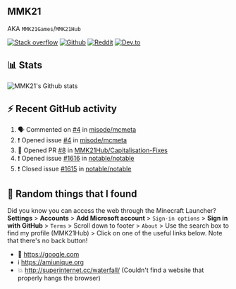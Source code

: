 ## MMK21
AKA `MMK21Games`/`MMK21Hub`

[![Stack overflow](https://img.shields.io/badge/Stack_Overflow-FE7A16?style=for-the-badge&logo=stack-overflow&logoColor=white)](https://stackoverflow.com/users/11519302/mmk21)
[![Github](https://img.shields.io/badge/GitHub-100000?style=for-the-badge&logo=github&logoColor=white)](https://github.com/MMK21Hub)
[![Reddit](https://img.shields.io/badge/Reddit-FF4500?style=for-the-badge&logo=reddit&logoColor=white)](https://www.reddit.com/user/mmk21games)
[![Dev.to](https://img.shields.io/badge/dev.to-0A0A0A?style=for-the-badge&logo=dev.to&logoColor=white)](https://dev.to/mmk21)

## 📊 Stats 

![MMK21's Github stats](https://github-readme-stats.vercel.app/api?username=MMK21Hub&show_icons=true&theme=dark&bg_color=171b22&text_color=CCCCCC&hide_border=true)

## ⚡ Recent GitHub activity

<!--START_SECTION:activity-->
1. 🗣 Commented on [#4](https://github.com/misode/mcmeta/issues/4) in [misode/mcmeta](https://github.com/misode/mcmeta)
2. ❗️ Opened issue [#4](https://github.com/misode/mcmeta/issues/4) in [misode/mcmeta](https://github.com/misode/mcmeta)
3. 💪 Opened PR [#8](https://github.com/MMK21Hub/Capitalisation-Fixes/pull/8) in [MMK21Hub/Capitalisation-Fixes](https://github.com/MMK21Hub/Capitalisation-Fixes)
4. ❗️ Opened issue [#1616](https://github.com/notable/notable/issues/1616) in [notable/notable](https://github.com/notable/notable)
5. ❗️ Closed issue [#1615](https://github.com/notable/notable/issues/1615) in [notable/notable](https://github.com/notable/notable)
<!--END_SECTION:activity-->

## 🙂 Random things that I found

Did you know you can access the web through the Minecraft Launcher? **Settings** > **Accounts** > **Add Microsoft account** > `Sign-in options` > **Sign in with GitHub** > `Terms` > Scroll down to footer > `About` > Use the search box to find my profile (MMK21Hub) > Click on one of the useful links below. Note that there's no back button!

* 🔎 <https://google.com>
* ℹ️ <https://amiunique.org>
* 💥 <http://superinternet.cc/waterfall/> (Couldn't find a website that properly hangs the browser)
